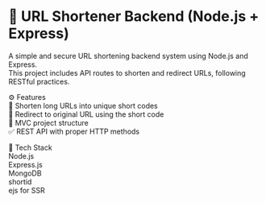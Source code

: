 # 🔗 URL Shortener Backend (Node.js + Express)
A simple and secure URL shortening backend system using Node.js and Express. <br>
This project includes API routes to shorten and redirect URLs, following RESTful practices.

⚙️ Features <br>
🔗 Shorten long URLs into unique short codes <br>
🚀 Redirect to original URL using the short code <br>
📁 MVC project structure <br> 
✅ REST API with proper HTTP methods <br>

📌 Tech Stack <br>
Node.js <br> 
Express.js <br>
MongoDB <br>
shortid <br>
ejs for SSR <br>
